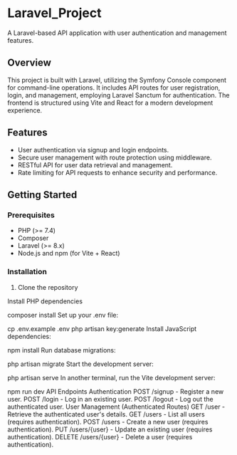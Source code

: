 # Laravel_Project

A Laravel-based API application with user authentication and management features.

## Overview

This project is built with Laravel, utilizing the Symfony Console component for command-line operations. It includes API routes for user registration, login, and management, employing Laravel Sanctum for authentication. The frontend is structured using Vite and React for a modern development experience.

## Features

- User authentication via signup and login endpoints.
- Secure user management with route protection using middleware.
- RESTful API for user data retrieval and management.
- Rate limiting for API requests to enhance security and performance.

## Getting Started

### Prerequisites

- PHP (>= 7.4)
- Composer
- Laravel (>= 8.x)
- Node.js and npm (for Vite + React)

### Installation

1. Clone the repository

Install PHP dependencies

composer install
Set up your .env file:

cp .env.example .env
php artisan key:generate
Install JavaScript dependencies:

npm install
Run database migrations:

php artisan migrate
Start the development server:

php artisan serve
In another terminal, run the Vite development server:

npm run dev
API Endpoints
Authentication
POST /signup - Register a new user.
POST /login - Log in an existing user.
POST /logout - Log out the authenticated user.
User Management (Authenticated Routes)
GET /user - Retrieve the authenticated user's details.
GET /users - List all users (requires authentication).
POST /users - Create a new user (requires authentication).
PUT /users/{user} - Update an existing user (requires authentication).
DELETE /users/{user} - Delete a user (requires authentication).
